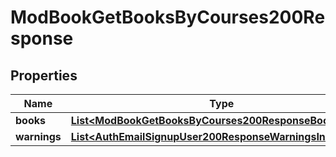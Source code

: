 

# ModBookGetBooksByCourses200Response


## Properties

| Name | Type | Description | Notes |
|------------ | ------------- | ------------- | -------------|
|**books** | [**List&lt;ModBookGetBooksByCourses200ResponseBooksInner&gt;**](ModBookGetBooksByCourses200ResponseBooksInner.md) |  |  |
|**warnings** | [**List&lt;AuthEmailSignupUser200ResponseWarningsInner&gt;**](AuthEmailSignupUser200ResponseWarningsInner.md) |  |  [optional] |




